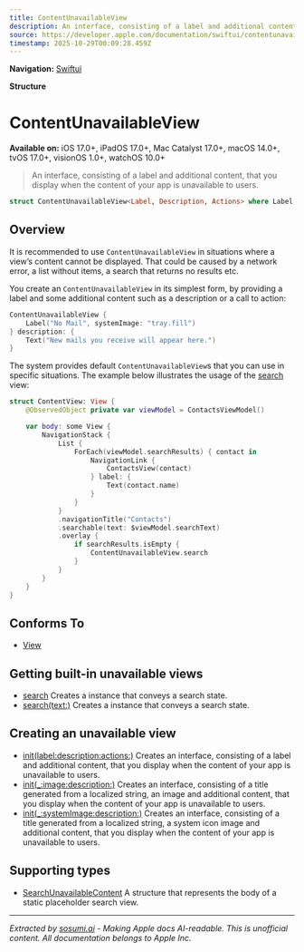 ```yaml
---
title: ContentUnavailableView
description: An interface, consisting of a label and additional content, that you display when the content of your app is unavailable to users.
source: https://developer.apple.com/documentation/swiftui/contentunavailableview
timestamp: 2025-10-29T00:09:28.459Z
---
```


**Navigation:** [Swiftui](/documentation/swiftui)

**Structure**

# ContentUnavailableView

**Available on:** iOS 17.0+, iPadOS 17.0+, Mac Catalyst 17.0+, macOS 14.0+, tvOS 17.0+, visionOS 1.0+, watchOS 10.0+

> An interface, consisting of a label and additional content, that you display when the content of your app is unavailable to users.

```swift
struct ContentUnavailableView<Label, Description, Actions> where Label : View, Description : View, Actions : View
```

## Overview

It is recommended to use `ContentUnavailableView` in situations where a view’s content cannot be displayed. That could be caused by a network error, a list without items, a search that returns no results etc.

You create an `ContentUnavailableView` in its simplest form, by providing a label and some additional content such as a description or a call to action:

```swift
ContentUnavailableView {
    Label("No Mail", systemImage: "tray.fill")
} description: {
    Text("New mails you receive will appear here.")
}
```

The system provides default `ContentUnavailableView`s that you can use in specific situations. The example below illustrates the usage of the [search](/documentation/swiftui/contentunavailableview/search) view:

```swift
struct ContentView: View {
    @ObservedObject private var viewModel = ContactsViewModel()

    var body: some View {
        NavigationStack {
            List {
                ForEach(viewModel.searchResults) { contact in
                    NavigationLink {
                        ContactsView(contact)
                    } label: {
                        Text(contact.name)
                    }
                }
            }
            .navigationTitle("Contacts")
            .searchable(text: $viewModel.searchText)
            .overlay {
                if searchResults.isEmpty {
                    ContentUnavailableView.search
                }
            }
        }
    }
}
```

## Conforms To

- [View](/documentation/swiftui/view)

## Getting built-in unavailable views

- [search](/documentation/swiftui/contentunavailableview/search) Creates a  instance that conveys a search state.
- [search(text:)](/documentation/swiftui/contentunavailableview/search(text:)) Creates a  instance that conveys a search state.

## Creating an unavailable view

- [init(label:description:actions:)](/documentation/swiftui/contentunavailableview/init(label:description:actions:)) Creates an interface, consisting of a label and additional content, that you display when the content of your app is unavailable to users.
- [init(_:image:description:)](/documentation/swiftui/contentunavailableview/init(_:image:description:)) Creates an interface, consisting of a title generated from a localized string, an image and additional content, that you display when the content of your app is unavailable to users.
- [init(_:systemImage:description:)](/documentation/swiftui/contentunavailableview/init(_:systemimage:description:)) Creates an interface, consisting of a title generated from a localized string, a system icon image and additional content, that you display when the content of your app is unavailable to users.

## Supporting types

- [SearchUnavailableContent](/documentation/swiftui/searchunavailablecontent) A structure that represents the body of a static placeholder search view.

---

*Extracted by [sosumi.ai](https://sosumi.ai) - Making Apple docs AI-readable.*
*This is unofficial content. All documentation belongs to Apple Inc.*
